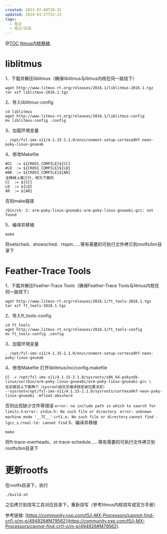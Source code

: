 ```yaml
---
created: 2023-07-08T20:32
updated: 2024-03-27T22:23
tags:
  - 笔记
  - 笔记/实验
---
```


@[TOC](imx6q移植litmus用户库+trace工具.md)
 [litmus内核移植](https://blog.csdn.net/qq_38349235/article/details/122578766?spm=1001.2014.3001.5502).
# liblitmus
1、下载并解压liblitmus（确保liblitmus与litmus内核在同一路径下）
```
wget http://www.litmus-rt.org/releases/2016.1/liblitmus-2016.1.tgz
tar xzf liblitmus-2016.1.tgz
```
2、导入liblitmus-config
```
cd liblitmus 
wget http://www.litmus-rt.org/releases/2016.1/liblitmus-config
mv liblitmus-config .config
```
3、加载环境变量
```
. /opt/fsl-imx-x11/4.1.15-2.1.0/environment-setup-cortexa9hf-neon-poky-linux-gnueab
```
4、修改Makefile
```
#CC  := ${CROSS_COMPILE}${CC}
#LD  := ${CROSS_COMPILE}${LD}
#AR  := ${CROSS_COMPILE}${AR}
注释掉上面三行，改为下面的
CC  := ${CC}
LD  := ${LD}
AR  := ${AR}
```
否则make报错

`/bin/sh: 2: arm-poky-linux-gnueabi-arm-poky-linux-gnueabi-gcc: not found`

5、编译并移植
```
make
```
将setsched、showsched、rtspin……等有需要的可执行文件拷贝到rootfs/bin目录下

# Feather-Trace Tools
1、下载并解压Feather-Trace Tools（确保Feather-Trace Tools与litmus内核在同一路径下）
```
wget http://www.litmus-rt.org/releases/2016.1/ft_tools-2016.1.tgz
tar xzf ft_tools-2016.1.tgz
```
2、导入ft_tools-config
```
cd ft_tools 
wget http://www.litmus-rt.org/releases/2016.1/ft_tools-config
mv ft_tools-config .config
```
3、加载环境变量
```
. /opt/fsl-imx-x11/4.1.15-2.1.0/environment-setup-cortexa9hf-neon-poky-linux-gnueab
```
4、修改Makefile
打开liblitmus/inc/config.makefile
```
CC  = /opt/fsl-imx-x11/4.1.15-2.1.0/sysroots/x86_64-pokysdk-linux/usr/bin/arm-poky-linux-gnueabi/arm-poky-linux-gnueabi-gcc \
在后面加上下面两个（sysroot由交叉编译链安装位置决定）
--sysroot=/opt/fsl-imx-x11/4.1.15-2.1.0/sysroots/cortexa9hf-neon-poky-linux-gnueabi -mfloat-abi=hard
```
否则出现缺少文件等错误
`error: no include path in which to search for limits.h`
`error: stdio.h: No such file or directory `
`error: unknown machine mode '__TC__'`
`crt1.o: No such file or directory`
`cannot find -lgcc_s`
`/real-ld: cannot find`
5、编译并移植
```
make
```
将ft-trace-overheads、st-trace-schedule……等有需要的可执行文件拷贝到rootfs/bin目录下
# 更新rootfs
在rootfs目录下，执行
```
./build.sh
```
之后拷贝到烧写工具对应目录下，重新烧写（参考litmus内核烧写或官方手册）

参考链接: [https://community.nxp.com/t5/i-MX-Processors/cannot-find-crt1-o/m-p/494926#M79562](https://community.nxp.com/t5/i-MX-Processors/cannot-find-crt1-o/m-p/494926#M79562).